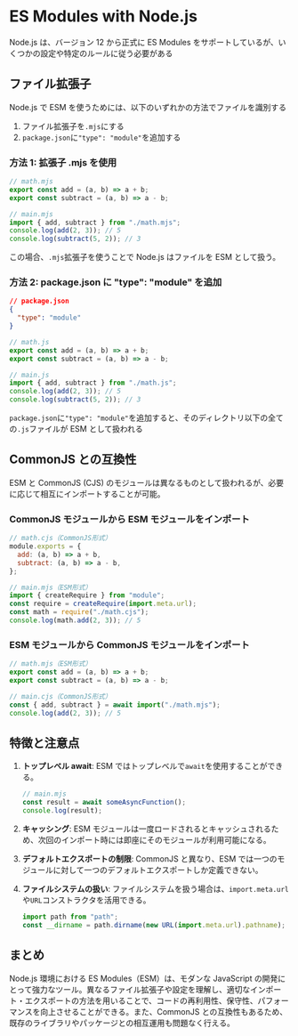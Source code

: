# ES Modules with Node.js

Node.js は、バージョン 12 から正式に ES Modules をサポートしているが、いくつかの設定や特定のルールに従う必要がある

## ファイル拡張子

Node.js で ESM を使うためには、以下のいずれかの方法でファイルを識別する

1. ファイル拡張子を`.mjs`にする
2. `package.json`に`"type": "module"`を追加する

### 方法 1: 拡張子 .mjs を使用

```js
// math.mjs
export const add = (a, b) => a + b;
export const subtract = (a, b) => a - b;
```

```js
// main.mjs
import { add, subtract } from "./math.mjs";
console.log(add(2, 3)); // 5
console.log(subtract(5, 2)); // 3
```

この場合、`.mjs`拡張子を使うことで Node.js はファイルを ESM として扱う。

### 方法 2: package.json に "type": "module" を追加

```json
// package.json
{
  "type": "module"
}
```

```js
// math.js
export const add = (a, b) => a + b;
export const subtract = (a, b) => a - b;
```

```js
// main.js
import { add, subtract } from "./math.js";
console.log(add(2, 3)); // 5
console.log(subtract(5, 2)); // 3
```

`package.json`に`"type": "module"`を追加すると、そのディレクトリ以下の全ての`.js`ファイルが ESM として扱われる

## CommonJS との互換性

ESM と CommonJS (CJS) のモジュールは異なるものとして扱われるが、必要に応じて相互にインポートすることが可能。

### CommonJS モジュールから ESM モジュールをインポート

```js
// math.cjs（CommonJS形式）
module.exports = {
  add: (a, b) => a + b,
  subtract: (a, b) => a - b,
};
```

```js
// main.mjs（ESM形式）
import { createRequire } from "module";
const require = createRequire(import.meta.url);
const math = require("./math.cjs");
console.log(math.add(2, 3)); // 5
```

### ESM モジュールから CommonJS モジュールをインポート

```js
// math.mjs（ESM形式）
export const add = (a, b) => a + b;
export const subtract = (a, b) => a - b;
```

```js
// main.cjs（CommonJS形式）
const { add, subtract } = await import("./math.mjs");
console.log(add(2, 3)); // 5
```

## 特徴と注意点

1. **トップレベル await**: ESM ではトップレベルで`await`を使用することができる。

   ```js
   // main.mjs
   const result = await someAsyncFunction();
   console.log(result);
   ```

2. **キャッシング**: ESM モジュールは一度ロードされるとキャッシュされるため、次回のインポート時には即座にそのモジュールが利用可能になる。

3. **デフォルトエクスポートの制限**: CommonJS と異なり、ESM では一つのモジュールに対して一つのデフォルトエクスポートしか定義できない。

4. **ファイルシステムの扱い**: ファイルシステムを扱う場合は、`import.meta.url`や`URL`コンストラクタを活用できる。

   ```js
   import path from "path";
   const __dirname = path.dirname(new URL(import.meta.url).pathname);
   ```

## まとめ

Node.js 環境における ES Modules（ESM）は、モダンな JavaScript の開発にとって強力なツール。異なるファイル拡張子や設定を理解し、適切なインポート・エクスポートの方法を用いることで、コードの再利用性、保守性、パフォーマンスを向上させることができる。また、CommonJS との互換性もあるため、既存のライブラリやパッケージとの相互運用も問題なく行える。
